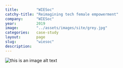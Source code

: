 ```yaml
---
title:        "WIESoc"
catchy-title: "Reimagining tech female empowerment"
company:      "WIESoc"
year:         2019
image:        "../assets/images/site/grey.jpg"
categories:   case-study
layout:       page
slug:         "wiesoc"
description:  
---
```

![this is an image alt text](https://d1nu0gr0bkbcfc.cloudfront.net/images/wallpapers/group.png)